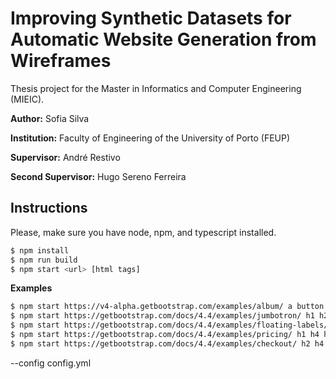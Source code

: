 # Improving Synthetic Datasets for Automatic Website Generation from Wireframes

Thesis project for the Master in Informatics and Computer Engineering (MIEIC).

**Author:** Sofia Silva

**Institution:** Faculty of Engineering of the University of Porto (FEUP)

**Supervisor:** André Restivo

**Second Supervisor:** Hugo Sereno Ferreira

## Instructions

Please, make sure you have node, npm, and typescript installed.

```bash
$ npm install
$ npm run build
$ npm start <url> [html tags]
```

**Examples**

```bash
$ npm start https://v4-alpha.getbootstrap.com/examples/album/ a button h1 p img
$ npm start https://getbootstrap.com/docs/4.4/examples/jumbotron/ h1 h2 p a input button
$ npm start https://getbootstrap.com/docs/4.4/examples/floating-labels/ h1 input img p button
$ npm start https://getbootstrap.com/docs/4.4/examples/pricing/ h1 h4 h5 a p button img
$ npm start https://getbootstrap.com/docs/4.4/examples/checkout/ h2 h4 img p a input button
```

--config config.yml